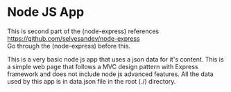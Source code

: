 # Node JS App
This is second part of the (node-express) references https://github.com/selvesandev/node-express  
Go through the (node-express) before this.

This is a very basic node js app that uses a json data for it's content. This is a simple web page that follows a MVC design pattern with Express framework and does not include node js advanced features.
All the data used by this app is in data.json file in the root (./) directory.  


```terminal

```